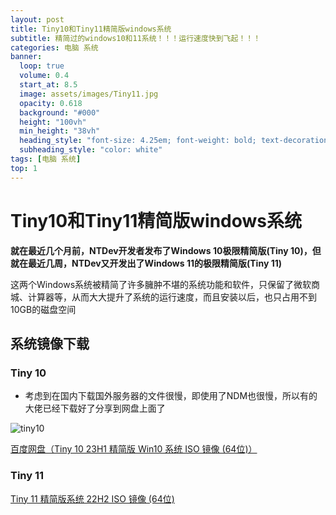 ```yaml
---
layout: post
title: Tiny10和Tiny11精简版windows系统
subtitle: 精简过的windows10和11系统！！！运行速度快到飞起！！！
categories: 电脑 系统
banner:
  loop: true
  volume: 0.4
  start_at: 8.5
  image: assets/images/Tiny11.jpg
  opacity: 0.618
  background: "#000"
  height: "100vh"
  min_height: "38vh"
  heading_style: "font-size: 4.25em; font-weight: bold; text-decoration: underline"
  subheading_style: "color: white"
tags: [电脑 系统]
top: 1
---
```


# Tiny10和Tiny11精简版windows系统

__就在最近几个月前，NTDev开发者发布了Windows 10极限精简版(Tiny 10)，但就在最近几周，NTDev又开发出了Windows 11的极限精简版(Tiny 11)__

这两个Windows系统被精简了许多臃肿不堪的系统功能和软件，只保留了微软商城、计算器等，从而大大提升了系统的运行速度，而且安装以后，也只占用不到10GB的磁盘空间

## 系统镜像下载

### Tiny 10

- 考虑到在国内下载国外服务器的文件很慢，即使用了NDM也很慢，所以有的大佬已经下载好了分享到网盘上面了

![tiny10](https://github-huangshaoqi.github.io/asstes/images/Tiny10.jpg)

[百度网盘（Tiny 10 23H1 精简版 Win10 系统 ISO 镜像 (64位)）](https://pan.baidu.com/s/1makBRenkEB0Wc7la4RicWA?pwd=a8m9)

### Tiny 11

[Tiny 11 精简版系统 22H2 ISO 镜像 (64位)](https://pan.baidu.com/s/1sas4I8U7TCm2_fllrgC-Uw?pwd=m6j8)


<script src="https://giscus.app/client.js"
        data-repo="Github-Huangshaoqi/Github-Huangshaoqi.github.io"
        data-repo-id="R_kgDOKmhZkg"
        data-category="Announcements"
        data-category-id="DIC_kwDOKmhZks4Caohl"
        data-mapping="pathname"
        data-strict="0"
        data-reactions-enabled="1"
        data-emit-metadata="0"
        data-input-position="bottom"
        data-theme="preferred_color_scheme"
        data-lang="zh-CN"
        crossorigin="anonymous"
        async>
</script>
